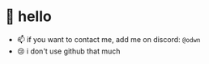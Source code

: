 # 👋 hello
- 📫 if you want to contact me, add me on discord: `@odwn`
- 😢 i don't use github that much
